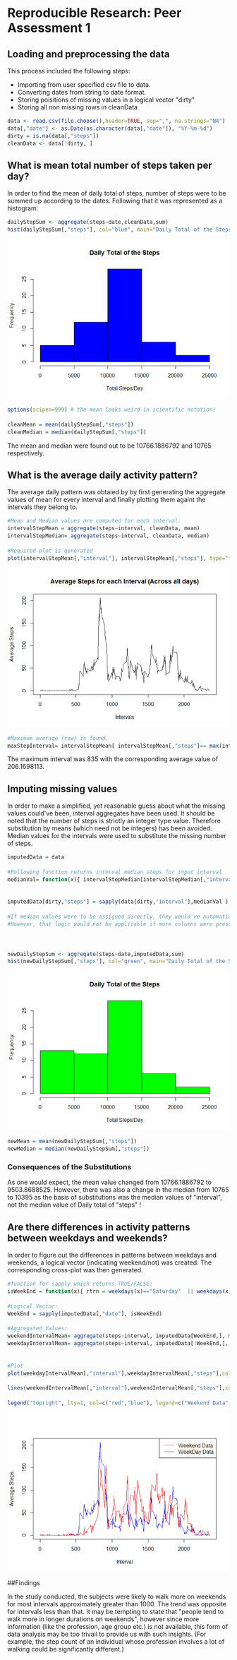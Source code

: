 # Reproducible Research: Peer Assessment 1


## Loading and preprocessing the data


This process included the following steps:


 * Importing from user specified csv file to data. 
 * Converting dates from string to date format.
 * Storing poisitions of missing values in a logical vector "dirty" 
 * Storing all non missing rows in cleanData


```r
data <- read.csv(file.choose(),header=TRUE, sep=",", na.strings="NA")
data[,"date"] <- as.Date(as.character(data[,"date"]), "%Y-%m-%d")
dirty = is.na(data[,"steps"])
cleanData <- data[!dirty, ]
```




## What is mean total number of steps taken per day?
In order to find the mean of daily total of steps, number of steps were to be summed up according to the dates.
Following that it was represented as a histogram:


```r
dailyStepSum <- aggregate(steps~date,cleanData,sum)
hist(dailyStepSum[,"steps"], col="blue", main="Daily Total of the Steps", xlab="Total Steps/Day")
```

![](PA1_template_files/figure-html/unnamed-chunk-2-1.png) 

```r
options(scipen=999) # the mean looks weird in scientific notation!

cleanMean = mean(dailyStepSum[,"steps"])
cleanMedian = median(dailyStepSum[,"steps"])
```
The mean and median were found out to be 10766.1886792 and 10765 respectively.



## What is the average daily activity pattern?

The average daily pattern was obtaied by by first generating the aggregate values of mean for every interval and finally plotting them againt the intervals they belong to.


```r
#Mean and Median values are computed for each interval:
intervalStepMean = aggregate(steps~interval, cleanData, mean)
intervalStepMedian= aggregate(steps~interval, cleanData, median)

#Required plot is generated
plot(intervalStepMean[,"interval"], intervalStepMean[,"steps"], type="l",xlab="Intervals", ylab="Average Steps", main= "Average Steps for each Interval (Across all days)")
```

![](PA1_template_files/figure-html/unnamed-chunk-3-1.png) 

```r
#Maximum average (row) is found.
maxStepInterval= intervalStepMean[ intervalStepMean[,"steps"]== max(intervalStepMean[,"steps"]) , ]
```

The maximum interval was 835 with the corresponding average value of 206.1698113.





## Imputing missing values

   In order to make a simplified, yet reasonable guess about what the missing values could've been,
   interval aggregates have been used. It should be noted that the number of steps is strictly an integer type value.
   Therefore substitution by means (which need not be integers) has been avoided.
   Median values for the intervals were used to substitute the missing number of steps. 


```r
imputedData = data

#Following function returns interval median steps for input interval 
medianVal= function(x){ intervalStepMedian[intervalStepMedian[,"interval"]==x,"steps"]}


imputedData[dirty,"steps"] = sapply(data[dirty,"interval"],medianVal )

#If median values were to be assigned directly, they would've automatically been cycled according to the "intervals""
#However, that logic would not be applicable if more columns were present for cycling while the above logic should still work!



newDailyStepSum <- aggregate(steps~date,imputedData,sum)
hist(newDailyStepSum[,"steps"], col="green", main="Daily Total of the Steps", xlab="Total Steps/Day")
```

![](PA1_template_files/figure-html/unnamed-chunk-4-1.png) 

```r
newMean = mean(newDailyStepSum[,"steps"])
newMedian = median(newDailyStepSum[,"steps"])
```





### Consequences of the Substitutions

As one would expect, the mean value changed from 10766.1886792 to
9503.8688525. However, there was also a change in the median from 10765 to 10395 as the basis of substitutions
was the median values of "interval", not the median value of Daily total of "steps" !

## Are there differences in activity patterns between weekdays and weekends?

In order to figure out the differences in patterns between weekdays and weekends, a logical vector (indicating weekend/not) was created.
The corresponding cross-plot was then generated.

```r
#function for sapply which returns TRUE/FALSE:
isWeekEnd = function(x){ rtrn = weekdays(x)=="Saturday"  || weekdays(x)== "Sunday" }

#Logical Vector:
WeekEnd = sapply(imputedData[,"date"], isWeekEnd)

#Aggregated Values:
weekendIntervalMean= aggregate(steps~interval, imputedData[WeekEnd,], mean)
weekdayIntervalMean= aggregate(steps~interval, imputedData[!WeekEnd,], mean)


#Plot
plot(weekdayIntervalMean[,"interval"],weekdayIntervalMean[,"steps"],col="blue",ylab="Average Steps",xlab="Interval",type="l")

lines(weekendIntervalMean[,"interval"],weekendIntervalMean[,"steps"],col="red")

legend("topright", lty=1, col=c("red","blue"), legend=c("Weekend Data","WeekDay Data") )
```

![](PA1_template_files/figure-html/unnamed-chunk-5-1.png) 


##Findings

In the study conducted, the subjects were likely to walk more on weekends for most intervals approximately greater than 1000. The trend was opposite for intervals less than that.
It may be tempting to state that "people tend to walk more in longer durations on weekends", however since more information (like the profession, age group etc.) is not available, this form of data analysis may be too trivail to provide us with such insights. (For example, the step count of an individual whose profession involves a lot of walking could be significantly different.)

